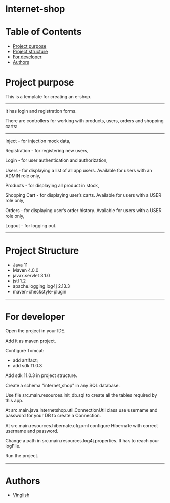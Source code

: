 # Internet-shop

# Table of Contents
* [Project purpose](#purpose)
* [Project structure](#structure)
* [For developer](#developer-start)
* [Authors](#authors)

# <a name="purpose"></a>Project purpose
This is a template for creating an e-shop.
<hr>
It has login and registration forms.

There are controllers for working with products, users, orders and shopping carts:
<hr>
Inject - for injection mock data,

Registration - for registering new users,

Login -  for user authentication and authorization,

Users - for displaying a list of all app users. Available for users with an ADMIN role only,

Products - for displaying  all product in stock,

Shopping Cart - for displaying  user’s carts. Available for users with a USER role only,

Orders - for displaying user’s order history. Available for users with a USER role only,

Logout - for logging out.
<hr>

# <a name="structure"></a>Project Structure
* Java 11
* Maven 4.0.0
* javax.servlet 3.1.0
* jstl 1.2
* apache.logging.log4j 2.13.3
* maven-checkstyle-plugin
<hr>

# <a name="developer-start"></a>For developer

Open the project in your IDE.

Add it as maven project.

Configure Tomcat:
* add artifact;
* add sdk 11.0.3

Add sdk 11.0.3 in project struсture.

Create a schema "internet_shop" in any SQL database.

Use file src.main.resources.init_db.sql to create all the tables required by this app.

At src.main.java.internetshop.util.ConnectionUtil class use username and password for your DB to create a Connection.

At src.main.resources.hibernate.cfg.xml configure Hibernate with correct username and password.

Change a path in src.main.resources.log4j.properties. It has to reach your logFile.

Run the project.

<hr>

# <a name="authors"></a>Authors
* [Vinglish](https://github.com/Vinglish)
